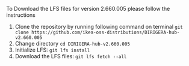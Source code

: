 To Download the LFS files for version 2.660.005 please follow the instructions

1. Clone the repository by running following command on terminal `git clone https://github.com/ikea-oss-distributions/DIRIGERA-hub-v2.660.005`
2. Change directory `cd DIRIGERA-hub-v2.660.005`
3. Initialize LFS: `git lfs install`
4. Download the LFS files: `git lfs fetch --all`
